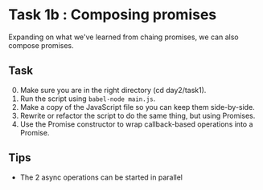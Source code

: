 # Task 1b : Composing promises

Expanding on what we've learned from chaing promises, we can also compose promises.

## Task

0. Make sure you are in the right directory (cd day2/task1).
1. Run the script using `babel-node main.js`.
2. Make a copy of the JavaScript file so you can keep them side-by-side.
3. Rewrite or refactor the script to do the same thing, but using Promises.
4. Use the Promise constructor to wrap callback-based operations into a Promise.

## Tips

- The 2 async operations can be started in parallel
